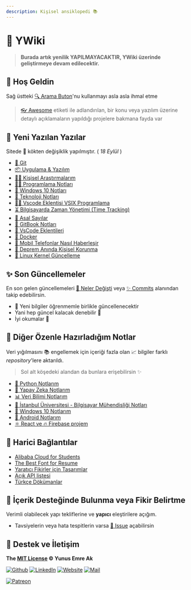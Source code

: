 ```yaml
---
description: Kişisel ansiklopedi 📚
---
```


# 📖 YWiki

> **Burada artık yenilik YAPILMAYACAKTIR, YWiki üzerinde geliştirmeye devam edilecektir.**

## 🗽 Hoş Geldin

Sağ üstteki [🔍 Arama Buton](https://wiki.yemreak.com/?q=)'nu kullanmayı asla asla ihmal etme

> [👓 Awesome](./0%20-%20Faydal%C4%B1%20Kaynaklar%5CAwesome.md) etiketi ile adlandırılan, bir konu veya yazılım üzerine detaylı açıklamaların yapıldığı projelere bakmana fayda var

## 🚀 Yeni Yazılan Yazılar

<!-- TODO: Burayı dinamik hale getir
- Tüm dosyaları indeksle, değişenler için path bul
- Pathleri buraya ekle

> Veya hazır script bul
-->

Sitede 🌴 kökten değişiklik yapılmıştır. ( _18 Eylül_ )

- [🧩 Git](./4%20-%20Proje%20Y%C3%B6netimi%20Notlar%C4%B1/Git/README.md)
- [📦 Uygulama & Yazılım](./6%20-%20Uygulama%20&%20Yaz%C4%B1l%C4%B1m/README.md)
- [👨‍🔬 Kişisel Araştırmalarım](./0.1%20-%20Ki%C5%9Fisel%20Ara%C5%9Ft%C4%B1rmalar%C4%B1m/README.md)
- [👨‍💻 Programlama Notları](./1%20-%20Programlama%20Notlar%C4%B1/README.md)
- [🎇 Windows 10 Notları](./5%20-%20%C4%B0%C5%9Fletim%20Sistemi%20Notlar%C4%B1/1%20-%20Windows%2010/README.md)
- [🔮 Teknoloji Notları](./9%20-%20Teknoloji%20Notlar%C4%B1/README.md)
- [👨‍💻 Vscode Eklentisi VSIX Programlama](./6%20-%20Uygulama%20&%20Yaz%C4%B1l%C4%B1m/1%20-%20VsCode/4%20-%20Vscode%20Eklentisi%20VSIX%20Programlama.md)
- [⏳ Bilgisayarda Zaman Yönetimi (Time Tracking)](./4%20-%20Proje%20Y%C3%B6netimi%20Notlar%C4%B1/1%20-%20Bilgisayarda%20Zaman%20Y%C3%B6netimi.md)
- [🔢 Asal Sayılar](./0.1%20-%20Ki%C5%9Fisel%20Ara%C5%9Ft%C4%B1rmalar%C4%B1m/2%20-%20Asal%20Say%C4%B1lar.md)
- [📖 GitBook Notları](./4%20-%20Proje%20Y%C3%B6netimi%20Notlar%C4%B1/3%20-%20GitBook.md)
- [🔌 VsCode Eklentileri](Uygulama%20Notlar%C4%B1%5CVsCode%5C2%20-%20VsCode%20Eklentileri.md)
- [🐳 Docker](Yaz%C4%B1l%C4%B1m%20Notlar%C4%B1%5CDocker.md)
- [📲 Mobil Telefonlar Nasıl Haberleşir](Karma%20Bilgiler%5CMobil%20Telefonlar%20Nas%C4%B1l%20Haberle%C5%9Fir.md)
- [💒 Deprem Anında Kişisel Korunma](G%C3%BCnl%C3%BCk%20Hayat%20Notlar%C4%B1%5CDeprem%20An%C4%B1nda%20Ki%C5%9Fisel%20Korunma.md)
- [💎 Linux Kernel Güncelleme](%C4%B0%C5%9Fletim%20Sistemi%20Notlar%C4%B1%5CLinux%20Notlar%C4%B1%5CX%20-%20Linux%20Kernel%20G%C3%BCncelleme.md)

## ✨ Son Güncellemeler

En son gelen güncellemeleri [👀 Neler Değişti](./CHANGELOG.md) veya [✨ Commits](https://github.com/yedhrab/YBilgiler/commits/master) alanından takip edebilirsin.
- 🌊 Yeni bilgiler öğrenmemle birlikle güncellenecektir
- Yani hep güncel kalacak denebilir 🚀
- İyi okumalar 👻

## 🚙 Diğer Özenle Hazırladığım Notlar

Veri yığılmasını 📚 engellemek için içeriği fazla olan 📈 bilgiler farklı _repository_'lere aktarıldı.

> Sol alt köşedeki alandan da bunlara erişebilirsin ✨

- [🐍 Python Notlarım](https://python.yemreak.com/)
- [🧠 Yapay Zeka Notlarım](https://ai.yemreak.com/)
- [📊 Veri Bilimi Notlarım](https://ds.yemreak.com/)
- [🏫 İstanbul Üniversitesi - Bilgisayar Mühendisliği Notları](https://iuce.yemreak.com)
- [🎇 Windows 10 Notlarım](https://windows.yemreak.com)
- [📱 Android Notlarım](https://android.yemreak.com/)
- [⚛ React ve 🔥 Firebase projem](https://github.com/yedhrab/YReact-Firebase)

## 🔗 Harici Bağlantılar

- [Alibaba Cloud for Students](https://www.alibabacloud.com/campaign/education)
- [The Best Font for Resume](https://www.businessnewsdaily.com/5331-best-resume-fonts.html)
- [Yaratıcı Fikirler için Tasarımlar](https://www.behance.net/)
- [Açık API listesi][geliştiriciler için api yayınlayan yerli girişim ve şirket listesi]
- [Türkçe Dökümanlar](https://turkcedokuman.com/)

## 🤔 İçerik Desteğinde Bulunma veya Fikir Belirtme

Verimli olabilecek yapı tekliflerine ve **yapıcı** eleştirilere açığım.

- Tavsiyelerin veya hata tespitlerin varsa [🦋 Issue](https://github.com/yedhrab/IstanbulUniversity-CE/issues) açabilirsin


## 💖 Destek ve İletişim

**The [MIT License](https://choosealicense.com/licenses/mit/) &copy; Yunus Emre Ak**

[![Github](https://drive.google.com/uc?id=1PzkuWOoBNMg0uOMmqwHtVoYt0WCqi-O5)][github]
[![LinkedIn](https://drive.google.com/uc?id=1hvdil0ZHVEzekQ4AYELdnPOqzunKpnzJ)][linkedin]
[![Website](https://drive.google.com/uc?id=1wR8Ph0FBs36ZJl0Ud-HkS0LZ9b66JBqJ)][website]
[![Mail](https://drive.google.com/uc?id=142rP0hbrnY8T9kj_84_r7WxPG1hzWEcN)][mail]

[![Patreon](https://drive.google.com/uc?id=11YmCRmySX7v7QDFS62ST2JZuE70RFjDG)][bağış aylık]

<!-- İletişim -->

[mail]: mailto::yedhrab@gmail.com?subject=YBilgiler%20%7C%20Github
[github]: https://github.com/yedhrab
[website]: https://yemreak.com
[linkedin]: https://www.linkedin.com/in/yemreak/
[bağış aylık]: https://www.patreon.com/yemreak/

<!-- İletişim Sonu -->

[geliştiriciler için api yayınlayan yerli girişim ve şirket listesi]: https://webrazzi.com/2017/07/17/uygulama-programlama-arayuzu-api/
